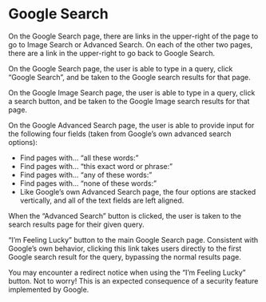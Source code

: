 # Google Search

On the Google Search page, there are links in the upper-right of the page to go to Image Search or Advanced Search. On each of the other two pages, there are a link in the upper-right to go back to Google Search.

On the Google Search page, the user is able to type in a query, click “Google Search”, and be taken to the Google search results for that page.

On the Google Image Search page, the user is able to type in a query, click a search button, and be taken to the Google Image search results for that page.

On the Google Advanced Search page, the user is able to provide input for the following four fields (taken from Google’s own advanced search options):

- Find pages with… “all these words:”
- Find pages with… “this exact word or phrase:”
- Find pages with… “any of these words:”
- Find pages with… “none of these words:”
- Like Google’s own Advanced Search page, the four options are stacked vertically, and all of the text fields are left aligned.

When the “Advanced Search” button is clicked, the user is taken to the search results page for their given query.

“I’m Feeling Lucky” button to the main Google Search page. Consistent with Google’s own behavior, clicking this link takes users directly to the first Google search result for the query, bypassing the normal results page.

You may encounter a redirect notice when using the “I’m Feeling Lucky” button. Not to worry! This is an expected consequence of a security feature implemented by Google.
